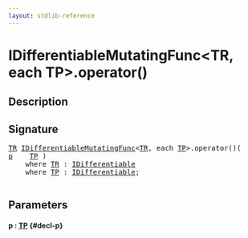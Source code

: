 ```yaml
---
layout: stdlib-reference
---
```


# IDifferentiableMutatingFunc\<TR, each TP\>\.operator\(\)

## Description





## Signature 

<pre>
<a href="/stdlib-reference/interfaces/IDifferentiableMutatingFunc/index#typeparam-TR" class="code_type">TR</a> <a href="/stdlib-reference/interfaces/IDifferentiableMutatingFunc/index" class="code_type">IDifferentiableMutatingFunc</a>&lt;<a href="/stdlib-reference/interfaces/IDifferentiableMutatingFunc/index#typeparam-TR" class="code_type">TR</a>, each <a href="/stdlib-reference/interfaces/IDifferentiableMutatingFunc/index#typeparam-TP" class="code_type">TP</a>&gt;.operator()(
<a href="/stdlib-reference/interfaces/IDifferentiableMutatingFunc/operatorx28x29#decl-p" class="code_param">p</a>    <a href="/stdlib-reference/interfaces/IDifferentiableMutatingFunc/index#typeparam-TP" class="code_type">TP</a> )
    <span class='code_keyword'>where</span> <a href="/stdlib-reference/interfaces/IDifferentiableMutatingFunc/index#typeparam-TR" class="code_type">TR</a> : <a href="/stdlib-reference/interfaces/IDifferentiable/index" class="code_type">IDifferentiable</a>
    <span class='code_keyword'>where</span> <a href="/stdlib-reference/interfaces/IDifferentiableMutatingFunc/index#typeparam-TP" class="code_type">TP</a> : <a href="/stdlib-reference/interfaces/IDifferentiable/index" class="code_type">IDifferentiable</a>;

</pre>

## Parameters

#### p  : [TP](/stdlib-reference/interfaces/IDifferentiableMutatingFunc/index#typeparam-TP) {#decl-p}


